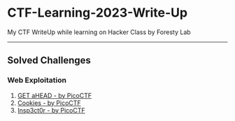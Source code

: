 # CTF-Learning-2023-Write-Up
My CTF WriteUp while learning on Hacker Class by Foresty Lab

---  

## Solved Challenges
### Web Exploitation
1. [GET aHEAD - by PicoCTF](https://github.com/DhewaRadya/WriteUP-CTF-Foresty-Hacker-Class-2023/blob/main/Web%20Exploitation/GET%20aHEAD.md)
2. [Cookies - by PicoCTF](https://github.com/DhewaRadya/WriteUP-CTF-Foresty-Hacker-Class-2023/blob/main/Web%20Exploitation/Cookies.md)
3. [Insp3ct0r - by PicoCTF](https://github.com/DhewaRadya/My-CTF-Learning-2023-Write-Up/blob/main/Web%20Exploitation/Insp3ct0r.md)
